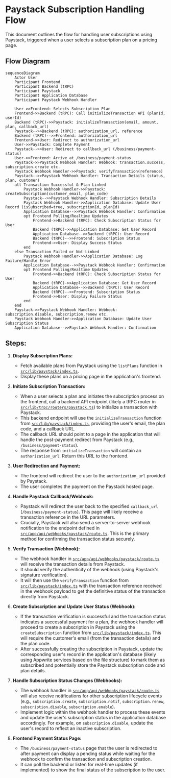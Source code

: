 # Paystack Subscription Handling Flow

This document outlines the flow for handling user subscriptions using Paystack, triggered when a user selects a subscription plan on a pricing page.

## Flow Diagram

```mermaid
sequenceDiagram
    Actor User
    Participant Frontend
    Participant Backend (tRPC)
    Participant Paystack
    Participant Application Database
    Participant Paystack Webhook Handler

    User->>Frontend: Selects Subscription Plan
    Frontend->>Backend (tRPC): Call initializeTransaction API (planId, userId)
    Backend (tRPC)->>Paystack: initializeTransaction(email, amount, plan, callback_url)
    Paystack-->>Backend (tRPC): authorization_url, reference
    Backend (tRPC)-->>Frontend: authorization_url
    Frontend->>User: Redirect to authorization_url
    User->>Paystack: Complete Payment
    Paystack-->>User: Redirect to callback_url (/business/payment-status)
    User->>Frontend: Arrive at /business/payment-status
    Paystack->>Paystack Webhook Handler: Webhook: transaction.success, subscription.create etc.
    Paystack Webhook Handler->>Paystack: verifyTransaction(reference)
    Paystack-->>Paystack Webhook Handler: Transaction Details (status, plan, customer)
    alt Transaction Successful & Plan Linked
        Paystack Webhook Handler->>Paystack: createSubscription(customer_email, plan_code)
        Paystack-->>Paystack Webhook Handler: Subscription Details
        Paystack Webhook Handler->>Application Database: Update User Record (isSubscribed=true, subscriptionId, planId)
        Application Database-->>Paystack Webhook Handler: Confirmation
        opt Frontend Polling/Realtime Updates
            Frontend->>Backend (tRPC): Check Subscription Status for User
            Backend (tRPC)->>Application Database: Get User Record
            Application Database-->>Backend (tRPC): User Record
            Backend (tRPC)-->>Frontend: Subscription Status
            Frontend->>User: Display Success Status
        end
    else Transaction Failed or Not Linked
        Paystack Webhook Handler->>Application Database: Log Failure/Handle Error
        Application Database-->>Paystack Webhook Handler: Confirmation
        opt Frontend Polling/Realtime Updates
            Frontend->>Backend (tRPC): Check Subscription Status for User
            Backend (tRPC)->>Application Database: Get User Record
            Application Database-->>Backend (tRPC): User Record
            Backend (tRPC)-->>Frontend: Subscription Status
            Frontend->>User: Display Failure Status
        end
    end
    Paystack->>Paystack Webhook Handler: Webhook: subscription.disable, subscription.renew etc.
    Paystack Webhook Handler->>Application Database: Update User Subscription Status
    Application Database-->>Paystack Webhook Handler: Confirmation

```

## Steps:

1.  **Display Subscription Plans:**
    *   Fetch available plans from Paystack using the `listPlans` function in [`src/lib/paystack/index.ts`](src/lib/paystack/index.ts:1).
    *   Display these plans on a pricing page in the application's frontend.

2.  **Initiate Subscription Transaction:**
    *   When a user selects a plan and initiates the subscription process on the frontend, call a backend API endpoint (likely a tRPC router in [`src/lib/trpc/routers/paystack.ts`](src/lib/trpc/routers/paystack.ts:1)) to initialize a transaction with Paystack.
    *   This backend endpoint will use the `initializeTransaction` function from [`src/lib/paystack/index.ts`](src/lib/paystack/index.ts:1), providing the user's email, the plan code, and a callback URL.
    *   The callback URL should point to a page in the application that will handle the post-payment redirect from Paystack (e.g., `/business/payment-status`).
    *   The response from `initializeTransaction` will contain an `authorization_url`. Return this URL to the frontend.

3.  **User Redirection and Payment:**
    *   The frontend will redirect the user to the `authorization_url` provided by Paystack.
    *   The user completes the payment on the Paystack hosted page.

4.  **Handle Paystack Callback/Webhook:**
    *   Paystack will redirect the user back to the specified `callback_url` (`/business/payment-status`). This page will likely receive a transaction reference in the URL parameters.
    *   Crucially, Paystack will also send a server-to-server webhook notification to the endpoint defined in [`src/app/api/webhooks/paystack/route.ts`](src/app/api/webhooks/paystack/route.ts:1). This is the primary method for confirming the transaction status securely.

5.  **Verify Transaction (Webhook):**
    *   The webhook handler in [`src/app/api/webhooks/paystack/route.ts`](src/app/api/webhooks/paystack/route.ts:1) will receive the transaction details from Paystack.
    *   It should verify the authenticity of the webhook (using Paystack's signature verification).
    *   It will then use the `verifyTransaction` function from [`src/lib/paystack/index.ts`](src/lib/paystack/index.ts:1) with the transaction reference received in the webhook payload to get the definitive status of the transaction directly from Paystack.

6.  **Create Subscription and Update User Status (Webhook):**
    *   If the transaction verification is successful and the transaction status indicates a successful payment for a plan, the webhook handler will proceed to create a subscription in Paystack using the `createSubscription` function from [`src/lib/paystack/index.ts`](src/lib/paystack/index.ts:1). This will require the customer's email (from the transaction details) and the plan code.
    *   After successfully creating the subscription in Paystack, update the corresponding user's record in the application's database (likely using Appwrite services based on the file structure) to mark them as subscribed and potentially store the Paystack subscription code and plan details.

7.  **Handle Subscription Status Changes (Webhooks):**
    *   The webhook handler in [`src/app/api/webhooks/paystack/route.ts`](src/app/api/webhooks/paystack/route.ts:1) will also receive notifications for other subscription lifecycle events (e.g., `subscription.create`, `subscription.notif`, `subscription.renew`, `subscription.disable`, `subscription.enable`).
    *   Implement logic within the webhook handler to process these events and update the user's subscription status in the application database accordingly. For example, on `subscription.disable`, update the user's record to reflect an inactive subscription.

8.  **Frontend Payment Status Page:**
    *   The `/business/payment-status` page that the user is redirected to after payment can display a pending status while waiting for the webhook to confirm the transaction and subscription creation.
    *   It can poll the backend or listen for real-time updates (if implemented) to show the final status of the subscription to the user.